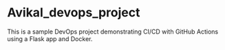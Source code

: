 # Avikal_devops_project

This is a sample DevOps project demonstrating CI/CD with GitHub Actions using a Flask app and Docker.